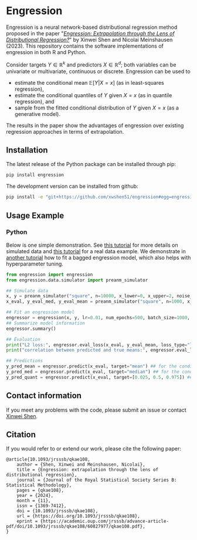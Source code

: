 # Engression

Engression is a neural network-based distributional regression method proposed in the paper "[*Engression: Extrapolation through the Lens of Distributional Regression?*](https://arxiv.org/abs/2307.00835)" by Xinwei Shen and Nicolai Meinshausen (2023). This repository contains the software implementations of engression in both R and Python. 

Consider targets $Y\in\mathbb{R}^k$ and predictors $X\in\mathbb{R}^d$; both variables can be univariate or multivariate, continuous or discrete. Engression can be used to 
* estimate the conditional mean $\mathbb{E}[Y|X=x]$ (as in least-squares regression), 
* estimate the conditional quantiles of $Y$ given $X=x$ (as in quantile regression), and 
* sample from the fitted conditional distribution of $Y$ given $X=x$ (as a generative model).

The results in the paper show the advantages of engression over existing regression approaches in terms of extrapolation. 


## Installation
The latest release of the Python package can be installed through pip:
```sh
pip install engression
```

The development version can be installed from github:

```sh
pip install -e "git+https://github.com/xwshen51/engression#egg=engression&subdirectory=engression-python" 
```


## Usage Example

### Python

Below is one simple demonstration. See [this tutorial](https://github.com/xwshen51/engression/blob/main/engression-python/examples/example_simu.ipynb) for more details on simulated data and [this tutorial](https://github.com/xwshen51/engression/blob/main/engression-python/examples/example_air.ipynb) for a real data example. We demonstrate in [another tutorial](https://github.com/xwshen51/engression/blob/main/engression-python/examples/example_bag.ipynb) how to fit a bagged engression model, which also helps with hyperparameter tuning.
```python
from engression import engression
from engression.data.simulator import preanm_simulator

## Simulate data
x, y = preanm_simulator("square", n=10000, x_lower=0, x_upper=2, noise_std=1, train=True, device=device)
x_eval, y_eval_med, y_eval_mean = preanm_simulator("square", n=1000, x_lower=0, x_upper=4, noise_std=1, train=False, device=device)

## Fit an engression model
engressor = engression(x, y, lr=0.01, num_epochs=500, batch_size=1000, device="cuda")
## Summarize model information
engressor.summary()

## Evaluation
print("L2 loss:", engressor.eval_loss(x_eval, y_eval_mean, loss_type="l2"))
print("correlation between predicted and true means:", engressor.eval_loss(x_eval, y_eval_mean, loss_type="cor"))

## Predictions
y_pred_mean = engressor.predict(x_eval, target="mean") ## for the conditional mean
y_pred_med = engressor.predict(x_eval, target="median") ## for the conditional median
y_pred_quant = engressor.predict(x_eval, target=[0.025, 0.5, 0.975]) ## for the conditional 2.5% and 97.5% quantiles
```


## Contact information
If you meet any problems with the code, please submit an issue or contact [Xinwei Shen](mailto:xinwei.shen@stat.math.ethz.ch).


## Citation
If you would refer to or extend our work, please cite the following paper:
```
@article{10.1093/jrsssb/qkae108,
    author = {Shen, Xinwei and Meinshausen, Nicolai},
    title = {Engression: extrapolation through the lens of distributional regression},
    journal = {Journal of the Royal Statistical Society Series B: Statistical Methodology},
    pages = {qkae108},
    year = {2024},
    month = {11},
    issn = {1369-7412},
    doi = {10.1093/jrsssb/qkae108},
    url = {https://doi.org/10.1093/jrsssb/qkae108},
    eprint = {https://academic.oup.com/jrsssb/advance-article-pdf/doi/10.1093/jrsssb/qkae108/60827977/qkae108.pdf},
}
```